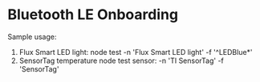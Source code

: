 # Bluetooth LE Onboarding

Sample usage:
1. Flux Smart LED light: node test -n 'Flux Smart LED light' -f '^LEDBlue*'
2. SensorTag temperature node test sensor: -n 'TI SensorTag' -f 'SensorTag'